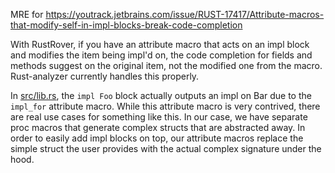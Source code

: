 MRE for https://youtrack.jetbrains.com/issue/RUST-17417/Attribute-macros-that-modify-self-in-impl-blocks-break-code-completion

With RustRover, if you have an attribute macro that acts on an impl block and modifies the item being impl'd on, the
code completion for fields and methods suggest on the original item, not the modified one from the macro. Rust-analyzer
currently handles this properly.

In [src/lib.rs](src/lib.rs), the `impl Foo` block actually outputs an impl on Bar due to the `impl_for` attribute macro.
While this attribute macro is very contrived, there are real use cases for something like this. In our case, we have
separate proc macros that generate complex structs that are abstracted away. In order to easily add impl blocks on top,
our attribute macros replace the simple struct the user provides with the actual complex signature under the hood.
